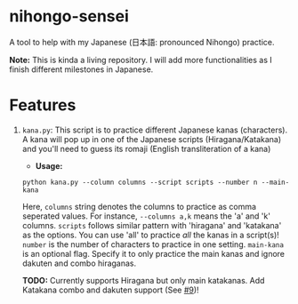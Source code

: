 # nihongo-sensei
A tool to help with my Japanese (日本語: pronounced Nihongo) practice.

**Note:** This is kinda a living repository.
I will add more functionalities as I finish different milestones in Japanese.

# Features
1. `kana.py`: This script is to practice different Japanese kanas (characters).
A kana will pop up in one of the Japanese scripts (Hiragana/Katakana) and you'll
need to guess its romaji (English transliteration of a kana)
    - **Usage:**
    ```python3
    python kana.py --column columns --script scripts --number n --main-kana
    ```
    Here, `columns` string denotes the columns to practice as comma seperated values.
    For instance, `--columns a,k` means the 'a' and 'k' columns.
    `scripts` follows similar pattern with 'hiragana' and 'katakana' as the
    options. You can use 'all' to practice *all* the kanas in a script(s)!
    `number` is the number of characters to practice in one setting.
    `main-kana` is an optional flag. Specify it to only practice the main kanas
    and ignore dakuten and combo hiraganas.

    **TODO:** Currently supports Hiragana but only main katakanas.
    Add Katakana combo and dakuten support (See [#9][i9])!

[i9]: https://github.com/Demfier/nihongo-sensei/issues/9
